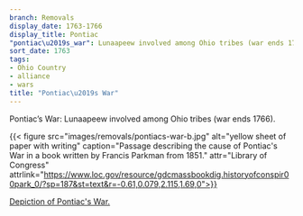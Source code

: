 ```yaml
---
branch: Removals
display_date: 1763-1766
display_title: Pontiac
"pontiac\u2019s_war": Lunaapeew involved among Ohio tribes (war ends 1766)
sort_date: 1763
tags:
- Ohio Country
- alliance
- wars
title: "Pontiac\u2019s War"
---
```


Pontiac’s War: Lunaapeew involved among Ohio tribes (war ends 1766).

{{< figure src="images/removals/pontiacs-war-b.jpg" alt="yellow sheet of paper with writing" caption="Passage describing the cause of Pontiac's War in a book written by Francis Parkman from 1851." attr="Library of Congress" attrlink="https://www.loc.gov/resource/gdcmassbookdig.historyofconspir00park_0/?sp=187&st=text&r=-0.61,0.079,2.115,1.69,0">}}


[Depiction of Pontiac's War.](https://commons.wikimedia.org/wiki/File:Pontiac_conspiracy.jpg#/media/File:Pontiac_conspiracy.jpg)


